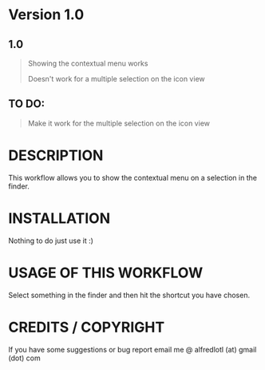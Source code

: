 # Version 1.0

## 1.0
> Showing the contextual menu works
>
> Doesn't work for a multiple selection on the icon view

## TO DO:
> Make it work for the multiple selection on the icon view

# DESCRIPTION

This workflow allows you to show the contextual menu on a selection in the finder.

# INSTALLATION

Nothing to do just use it :)

# USAGE OF THIS WORKFLOW

Select something in the finder and then hit the shortcut you have chosen.

# CREDITS / COPYRIGHT

If you have some suggestions or bug report email me @ alfredlotl (at) gmail (dot) com